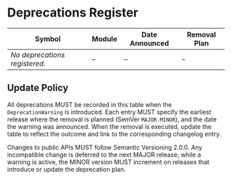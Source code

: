 # Deprecations Register

| Symbol | Module | Date Announced | Removal Plan |
| --- | --- | --- | --- |
| _No deprecations registered._ | – | – | – |

## Update Policy

All deprecations MUST be recorded in this table when the `DeprecationWarning` is introduced. Each entry MUST specify the earliest
release where the removal is planned (SemVer `MAJOR.MINOR`), and the date the warning was announced. When the removal is executed,
update the table to reflect the outcome and link to the corresponding changelog entry.

Changes to public APIs MUST follow Semantic Versioning 2.0.0. Any incompatible change is deferred to the next MAJOR release; while
a warning is active, the MINOR version MUST increment on releases that introduce or update the deprecation plan.
